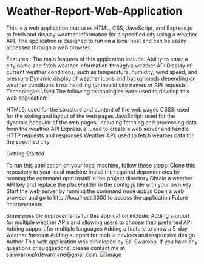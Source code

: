 # Weather-Report-Web-Application
This is a web application that uses HTML, CSS, JavaScript, and Express.js to fetch and display weather information for a specified city using a weather API. The application is designed to run on a local host and can be easily accessed through a web browser.

Features : 
The main features of this application include:
Ability to enter a city name and fetch weather information through a weather API
Display of current 
weather conditions, such as temperature, humidity, wind speed, and pressure
Dynamic display of weather icons and backgrounds depending on weather conditions
Error handling for invalid city names or API requests
Technologies Used
The following technologies were used to develop this web application:

HTML5: used for the structure and content of the web pages
CSS3: used for the styling and layout of the web pages
JavaScript: used for the dynamic behavior of the web pages, including fetching and processing data from the weather API
Express.js: used to create a web server and handle HTTP requests and responses
Weather API: used to fetch weather data for the specified city

Getting Started

To run this application on your local machine, follow these steps:
Clone this repository to your local machine
Install the required dependencies by running the command npm install in the project directory
Obtain a weather API key and replace the placeholder in the config.js file with your own key
Start the web server by running the command node app.js
Open a web browser and go to http://localhost:3000 to access the application
Future Improvements

Some possible improvements for this application include:
Adding support for multiple weather APIs and allowing users to choose their preferred API
Adding support for multiple languages
Adding a feature to show a 5-day weather forecast
Adding support for mobile devices and responsive design
Author
This web application was developed by Sai Swaroop. If you have any questions or suggestions, please contact me at saiswaroopkdevarmane@gmail.com.
![image](https://github.com/i-am-sai/Weather-Report-Web-Application/assets/131809064/4b54cf62-68b3-4989-a2ab-a84609dd695f)

